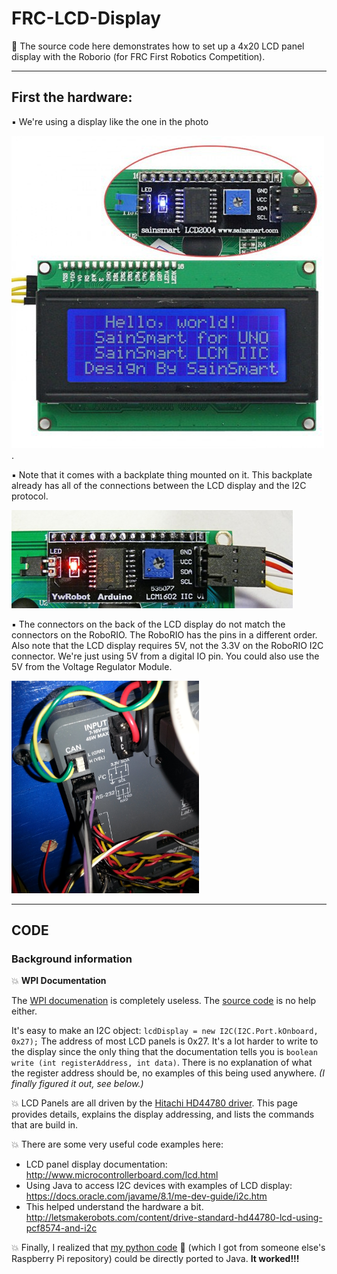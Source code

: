 # FRC-LCD-Display

:large_blue_diamond: The source code here demonstrates how to set up a 4x20 LCD panel display with the Roborio (for FRC First Robotics Competition).

-------------------
##  First the hardware:

:black_small_square: We're using a display like the one in the photo 

![photo1](https://github.com/RaiderRobotics/FRC-LCD-Display/blob/master/4x20-LCD-panel.jpg). 

:black_small_square: Note that it comes with a backplate thing mounted on it. This backplate already has all of the connections between the LCD display and the I2C protocol.

![photo2](https://github.com/RaiderRobotics/FRC-LCD-Display/blob/master/YwRobotLCD-CU-450.jpg) 

:black_small_square: The connectors on the back of the LCD display do not match the connectors on the RoboRIO. The RoboRIO has the pins in a different order. Also note that the LCD display requires 5V, not the 3.3V on the RoboRIO I2C connector. We're just using 5V from a digital IO pin.  You could also use the 5V from the Voltage Regulator Module.

<img src="https://github.com/RaiderRobotics/FRC-LCD-Display/blob/master/I2C_connector.jpg" width="300" height="340">


-------------------------------

## CODE

### Background information

:boom: **WPI Documentation**

The [WPI documenation](http://first.wpi.edu/FRC/roborio/stable/docs/java/classedu_1_1wpi_1_1first_1_1wpilibj_1_1I2C.html) is completely useless.  The [source code](https://usfirst.collab.net/gerrit/gitweb?p=allwpilib.git;f=wpilibj/wpilibjava/src/main/java/edu/wpi/first/wpilibj/I2C.java;h=8476) is no help either.

It's easy to make an I2C object: `lcdDisplay = new I2C(I2C.Port.kOnboard, 0x27);`  The address of most LCD panels is 0x27. It's a lot harder to write to the display since the only thing that the documentation tells you is `boolean 	write (int registerAddress, int data)`. There is no explanation of what the register address should be, no examples of this being used anywhere. *(I finally figured it out, see below.)*
 
:boom: LCD Panels are all driven by the [Hitachi HD44780 driver](http://www.waveshare.com/datasheet/LCD_en_PDF/HD44780.pdf). This page provides details, explains the display addressing, and lists the commands that are build in.

:boom: There are some very useful code examples here:

* LCD panel display documentation:  http://www.microcontrollerboard.com/lcd.html
* Using Java to access I2C devices with examples of LCD display:  https://docs.oracle.com/javame/8.1/me-dev-guide/i2c.htm
* This helped understand the hardware a bit. http://letsmakerobots.com/content/drive-standard-hd44780-lcd-using-pcf8574-and-i2c
 
:boom: Finally, I realized that [my python code](https://github.com/salamander2/RaspberryPi/tree/master/programs/LCD) :snake: (which I got from someone else's Raspberry Pi repository) could be directly ported to Java.  **It worked!!!**
